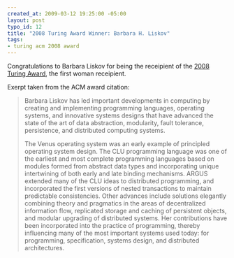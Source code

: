 ```yaml
--- 
created_at: 2009-03-12 19:25:00 -05:00
layout: post
typo_id: 12
title: "2008 Turing Award Winner: Barbara H. Liskov"
tags: 
- turing acm 2008 award
---
```

<p>Congratulations to Barbara Liskov for being the receipient of the <a href="http://awards.acm.org/citation.cfm?id=1108679&srt=year&year=2008&aw=140&ao=AMTURING">2008 Turing Award</a>, the first woman receipient.</p>
<p>Exerpt taken from the ACM award citation:</p>
<blockquote cite="http://awards.acm.org/citation.cfm?id=1108679&srt=year&year=2008&aw=140&ao=AMTURING">
<p>Barbara Liskov has led important developments in computing by creating and implementing programming languages, operating systems, and innovative systems designs that have advanced the state of the art of data abstraction, modularity, fault tolerance, persistence, and distributed computing systems.</p>
<p>The Venus operating system was an early example of principled operating system design. The CLU programming language was one of the earliest and most complete programming languages based on modules formed from abstract data types and incorporating unique intertwining of both early and late binding mechanisms. ARGUS extended many of the CLU ideas to distributed programming, and incorporated the first versions of nested transactions to maintain predictable consistencies. Other advances include solutions elegantly combining theory and pragmatics in the areas of decentralized information flow, replicated storage and caching of persistent objects, and modular upgrading of distributed systems. Her contributions have been incorporated into the practice of programming, thereby influencing many of the most important systems used today: for programming, specification, systems design, and distributed architectures.</p>
</blockquote>
<p>&nbsp;</p>

